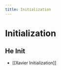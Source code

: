 ```yaml
---
title: Initialization
---
```


# Initialization

## He Init
- [[Xavier Initialization]]
































